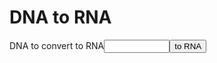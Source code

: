 # DNA to RNA
<label for="dna">DNA to convert to RNA</label><input type="text" id="dna" size="10"><button id="toRNA">to RNA</button>
<p id="rna"></p>
<script>
const dnaToRna = {G: "C",C:"G",T:"A",A:"U"};
const toRna = (dna) => dna.split("").map(d => dnaToRna[d]).join("");
  document.getElementById("toRNA").addEventListener("click", () => {
    let DNA = document.getElementById("dna").value;
    document.getElementById("rna").innerText = toRna(DNA);
  });
</script>